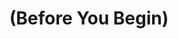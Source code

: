 ---
title: (Before You Begin)
excerpt: ''
deprecated: false
hidden: true
metadata:
  title: ''
  description: ''
  robots: index
next:
  description: ''
---